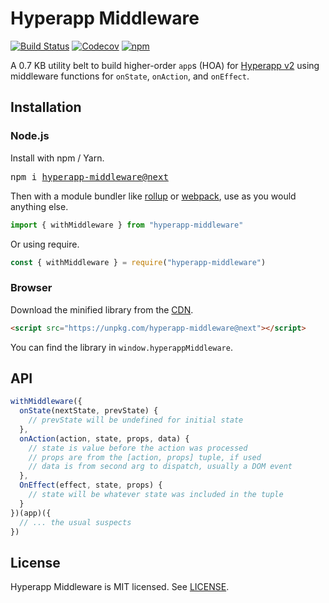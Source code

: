 # Hyperapp Middleware

[![Build Status](https://travis-ci.org/okwolf/hyperapp-middleware.svg?branch=master)](https://travis-ci.org/okwolf/hyperapp-middleware)
[![Codecov](https://img.shields.io/codecov/c/github/okwolf/hyperapp-middleware/master.svg)](https://codecov.io/gh/okwolf/hyperapp-middleware)
[![npm](https://img.shields.io/npm/v/hyperapp-middleware/next.svg)](https://www.npmjs.org/package/hyperapp-middleware/v/next)

A 0.7 KB utility belt to build higher-order `app`s (HOA) for [Hyperapp v2](https://github.com/jorgebucaran/hyperapp/tree/V2) using middleware functions for `onState`, `onAction`, and `onEffect`.

## Installation

### Node.js

Install with npm / Yarn.

<pre>
npm i <a href=https://www.npmjs.com/package/hyperapp-middleware/v/next>hyperapp-middleware@next</a>
</pre>

Then with a module bundler like [rollup](https://github.com/rollup/rollup) or [webpack](https://github.com/webpack/webpack), use as you would anything else.

```js
import { withMiddleware } from "hyperapp-middleware"
```

Or using require.

```js
const { withMiddleware } = require("hyperapp-middleware")
```

### Browser

Download the minified library from the [CDN](https://unpkg.com/hyperapp-middleware@next).

```html
<script src="https://unpkg.com/hyperapp-middleware@next"></script>
```

You can find the library in `window.hyperappMiddleware`.

## API

```js
withMiddleware({
  onState(nextState, prevState) {
    // prevState will be undefined for initial state
  },
  onAction(action, state, props, data) {
    // state is value before the action was processed
    // props are from the [action, props] tuple, if used
    // data is from second arg to dispatch, usually a DOM event
  },
  OnEffect(effect, state, props) {
    // state will be whatever state was included in the tuple
  }
})(app)({
  // ... the usual suspects
})
```

## License

Hyperapp Middleware is MIT licensed. See [LICENSE](LICENSE.md).
